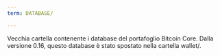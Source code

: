 ```yaml
---
term: DATABASE/

---
```

Vecchia cartella contenente i database del portafoglio Bitcoin Core. Dalla versione 0.16, questo database è stato spostato nella cartella wallet/.